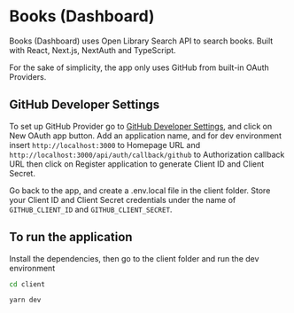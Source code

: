 # Books (Dashboard)

Books (Dashboard) uses Open Library Search API to search books.
Built with React, Next.js, NextAuth and TypeScript.

For the sake of simplicity, the app only uses GitHub from built-in OAuth Providers.

## GitHub Developer Settings

To set up GitHub Provider go to [GitHub Developer Settings](https://github.com/settings/developers), and click on New OAuth app button. Add an application name, and for dev environment insert `http://localhost:3000` to Homepage URL and `http://localhost:3000/api/auth/callback/github` to Authorization callback URL then click on Register application to generate Client ID and Client Secret.

Go back to the app, and create a .env.local file in the client folder. Store your Client ID and Client Secret credentials under the name of `GITHUB_CLIENT_ID` and `GITHUB_CLIENT_SECRET`.

## To run the application

Install the dependencies, then go to the client folder and run the dev environment

```bash
cd client
```

```bash
yarn dev
```
